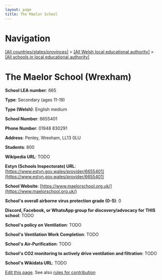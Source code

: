 ```yaml
---
layout: page
title: The Maelor School
---
```

# Navigation

[[All countries/states/provinces]](../../..) > [[All Welsh local educational authority]](../..) > [[All schools in local educational authority]](..)

# The Maelor School (Wrexham)

**School LEA number**: 665

**Type**: Secondary (ages 11-19)

**Type (Welsh)**: English medium

**School Number**: 6655401

**Phone Number**: 01948 830291

**Address**: Penley, Wrexham, LL13 0LU

**Students**: 800

**Wikipedia URL**: TODO

**Estyn (Schools Inspectorate) URL**: [https://www.estyn.gov.wales/provider/6655401](https://www.estyn.gov.wales/provider/6655401)

**School Website**: [https://www.maelorschool.org.uk/](https://www.maelorschool.org.uk/)

**School's overall airborne virus protection grade (0-5)**: 0

**Discord, Facebook, or WhatsApp group for discovery/advocacy for THIS school**: TODO

**School's policy on Ventilation**: TODO

**School's Ventilation Work Completion**: TODO

**School's Air-Purification**: TODO

**School's CO2 monitoring to actively drive ventilation and filtration**: TODO

**School's Wikidata URL**: TODO




[Edit this page](https://github.com/ventilate-schools/Wales/edit/prif/./Wrexham/The_Maelor_School.md). See also [rules for contribution](../../../contribution-rules/)